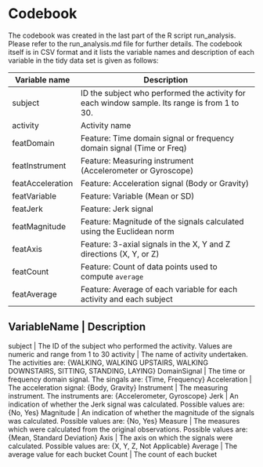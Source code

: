 # Codebook
The codebook was created in the last part of the R script run_analysis. Please refer to the run_analysis.md file for further details.
The codebook itself is in CSV format and it lists the variable names and description of each variable in the tidy data set is given as follows:

Variable name    | Description
-----------------|------------
subject          | ID the subject who performed the activity for each window sample. Its range is from 1 to 30.
activity         | Activity name
featDomain       | Feature: Time domain signal or frequency domain signal (Time or Freq)
featInstrument   | Feature: Measuring instrument (Accelerometer or Gyroscope)
featAcceleration | Feature: Acceleration signal (Body or Gravity)
featVariable     | Feature: Variable (Mean or SD)
featJerk         | Feature: Jerk signal
featMagnitude    | Feature: Magnitude of the signals calculated using the Euclidean norm
featAxis         | Feature: 3-axial signals in the X, Y and Z directions (X, Y, or Z)
featCount        | Feature: Count of data points used to compute `average`
featAverage      | Feature: Average of each variable for each activity and each subject





VariableName  |	  Description
---------------------------
subject	      |   The ID of the subject who performed the activity. Values are numeric and range from 1 to 30
activity	    |   The name of activity undertaken. The activities are: {WALKING, WALKING UPSTAIRS, WALKING DOWNSTAIRS, SITTING, STANDING, LAYING}
DomainSignal  |	  The time or frequency domain signal. The singals are: {Time, Frequency}
Acceleration  |	  The acceleration signal: {Body, Gravity}
Instrument    |	  The measuring instrument. The instruments are: {Accelerometer, Gyroscope}
Jerk	        |   An indication of whether the Jerk signal was calculated. Possible values are: {No, Yes}
Magnitude	    |   An indication of whether the magnitude of the signals was calculated. Possible values are: {No, Yes}
Measure	      |   The measures which were calculated from the original observations. Possible values are: {Mean, Standard Deviation}
Axis          |	  The axis on which the signals were calculated. Possible values are: {X, Y, Z, Not Applicable}
Average	      |   The average value for each bucket
Count         |	  The count of each bucket

